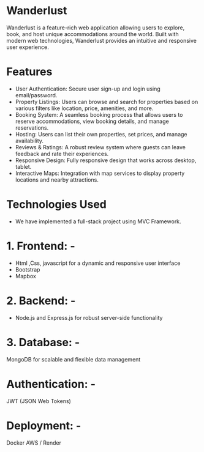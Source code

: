# Wanderlust
Wanderlust is a feature-rich web application allowing users to explore, book, and host unique accommodations around the world. Built with modern web technologies, Wanderlust provides an intuitive and responsive user experience.

# Features
- User Authentication: Secure user sign-up and login using email/password.
- Property Listings: Users can browse and search for properties based on various filters like location, price, amenities, and more.
- Booking System: A seamless booking process that allows users to reserve accommodations, view booking details, and manage reservations.
- Hosting: Users can list their own properties, set prices, and manage availability.
- Reviews & Ratings: A robust review system where guests can leave feedback and rate their experiences.
- Responsive Design: Fully responsive design that works across desktop, tablet.
- Interactive Maps: Integration with map services to display property locations and nearby attractions.

# Technologies Used
- We have implemented a full-stack project using MVC Framework.
# 1\. Frontend: - 
- Html ,Css, javascript for a dynamic and responsive user interface
- Bootstrap
- Mapbox 
# 2\. Backend: - 
- Node.js and Express.js for robust server-side functionality
# 3\. Database: - 
MongoDB for scalable and flexible data management
# Authentication: -
JWT (JSON Web Tokens)
# Deployment: -
Docker
AWS / Render



